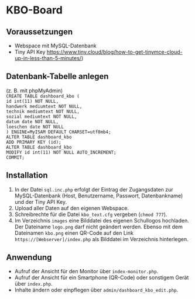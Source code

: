 # KBO-Board  

## Voraussetzungen  
- Webspace mit MySQL-Datenbank
- Tiny API Key https://www.tiny.cloud/blog/how-to-get-tinymce-cloud-up-in-less-than-5-minutes/)  
## Datenbank-Tabelle anlegen  
(z. B. mit phpMyAdmin)  
`CREATE TABLE dashboard_kbo (`  
  `id int(11) NOT NULL,`  
  `handwerk mediumtext NOT NULL,`  
  `technik mediumtext NOT NULL,`  
  `sozial mediumtext NOT NULL,`  
  `datum date NOT NULL,`  
  `loeschen date NOT NULL`  
`) ENGINE=MyISAM DEFAULT CHARSET=utf8mb4;`  
`ALTER TABLE dashboard_kbo`  
  `ADD PRIMARY KEY (id);`  
`ALTER TABLE dashboard_kbo`  
  `MODIFY id int(11) NOT NULL AUTO_INCREMENT;`  
`COMMIT;`  
  
## Installation  
1. In der Datei `sql.inc.php` erfolgt der Eintrag der Zugangsdaten zur MySQL-Datenbank (Host, Benutzername, Passwort, Datenbankname) und der Tiny API Key.
2. Upload aller Daten auf den eigenen Webspace.
3. Schreibrechte für die Datei `kbo_text.cfg` vergeben (`chmod 777`).
4. Im Verzeichnis `images` eine Bilddatei des eigenen Schullogos hochladen. Der Dateiname `logo.png` darf nicht geändert werden. Ebenso mit dem Dateinamen `kbo.png` einen QR-Code auf den Link `https://[Webserver]/index.php` als Bilddatei im Verzeichnis hinterlegen.

## Anwendung  
- Aufruf der Ansicht für den Monitor über `index-monitor.php`.
- Aufruf der Ansicht für ein Smartphone (QR-Code) oder sonstigem Gerät über `index.php`.
- Inhalte ändern oder einpflegen über `admin/dashboard_kbo_edit.php`. 
